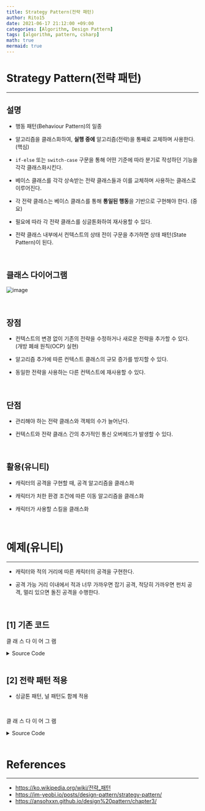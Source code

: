 ```yaml
---
title: Strategy Pattern(전략 패턴)
author: Rito15
date: 2021-06-17 21:12:00 +09:00
categories: [Algorithm, Design Pattern]
tags: [algorithm, pattern, csharp]
math: true
mermaid: true
---
```


# Strategy Pattern(전략 패턴)
---

## **설명**

- 행동 패턴(Behaviour Pattern)의 일종

- 알고리즘을 클래스화하여, **실행 중에** 알고리즘(전략)을 통째로 교체하며 사용한다. (핵심)

- `if-else` 또는 `switch-case` 구문을 통해 어떤 기준에 따라 분기로 작성하던 기능을 각각 클래스화시킨다.

- 베이스 클래스를 각각 상속받는 전략 클래스들과 이를 교체하며 사용하는 클래스로 이루어진다.

- 각 전략 클래스는 베이스 클래스를 통해 **통일된 행동**을 기반으로 구현해야 한다. (중요)

- 필요에 따라 각 전략 클래스를 싱글톤화하여 재사용할 수 있다.


- 전략 클래스 내부에서 컨텍스트의 상태 전이 구문을 추가하면 상태 패턴(State Pattern)이 된다.

<br>

## **클래스 다이어그램**

![image](https://user-images.githubusercontent.com/42164422/122397891-55792e00-cfb4-11eb-9bf8-4d3b67519147.png)

<br>

## **장점**

- 컨텍스트의 변경 없이 기존의 전략을 수정하거나 새로운 전략을 추가할 수 있다.<br>
  (개방 폐쇄 원칙(OCP) 실현)

- 알고리즘 추가에 따른 컨텍스트 클래스의 규모 증가를 방지할 수 있다.

- 동일한 전략을 사용하는 다른 컨텍스트에 재사용할 수 있다.

<br>

## **단점**

- 관리해야 하는 전략 클래스와 객체의 수가 늘어난다.

- 컨텍스트와 전략 클래스 간의 추가적인 통신 오버헤드가 발생할 수 있다.

<br>

## **활용(유니티)**

- 캐릭터의 공격을 구현할 때, 공격 알고리즘을 클래스화

- 캐릭터가 처한 환경 조건에 따른 이동 알고리즘을 클래스화

- 캐릭터가 사용할 스킬을 클래스화

<br>

# 예제(유니티)
---

- 캐릭터와 적의 거리에 따른 캐릭터의 공격을 구현한다.

- 공격 가능 거리 이내에서 적과 너무 가까우면 잡기 공격, 적당히 가까우면 펀치 공격, 멀리 있으면 돌진 공격을 수행한다.

<br>

## **[1] 기존 코드**








클 래 스 다 이 어 그 램








<details>
<summary markdown="span"> 
Source Code
</summary>

```cs
/// <summary> 플레이어 캐릭터(컨텍스트 역할) </summary>
public class PlayerCharacter : MonoBehaviour
{
    private const float GrapplingDistance = 1f;
    private const float PunchDistance = 3f;
    private const float DashDistance = 10f;

    // 현재 타겟으로 설정된 적
    private Enemy targetEnemy;

    private void Update()
    {
        if (targetEnemy == null)
        {
            FindEnemy();
        }
        else
        {
            // 적으로부터의 거리 계산
            float distanceFromEnemy = GetDistanceFromEnemy();

            // 거리에 따른 공격 전략 선택
            if (distanceFromEnemy <= GrapplingDistance)
            {
                GrapplingAttack();
            }
            else if (distanceFromEnemy <= PunchDistance)
            {
                PunchAttack();
            }
            else if (distanceFromEnemy <= DashDistance)
            {
                DashAttack();
            }
        }
    }

    public void FindEnemy()
    {
        // 적을 찾아 targetEnemy 필드에 초기화
    }

    // 적으로부터의 거리 계산
    public float GetDistanceFromEnemy()
    {
        return Vector3.Distance(targetEnemy.transform.position, transform.position);
    }

    public void GrapplingAttack()
    {
        Debug.Log("잡기 공격");
    }

    public void PunchAttack()
    {
        Debug.Log("펀치 공격");
    }

    public void DashAttack()
    {
        Debug.Log("돌진 공격");
    }
}

/// <summary> 적 </summary>
public class Enemy : MonoBehaviour { }
```

</details>

<br>


## **[2] 전략 패턴 적용**

- 싱글톤 패턴, 널 패턴도 함께 적용

<br>








클 래 스 다 이 어 그 램









<details>
<summary markdown="span"> 
Source Code
</summary>

```cs
/// <summary> 플레이어 캐릭터(컨텍스트 역할) </summary>
public class PlayerCharacter : MonoBehaviour
{
    private const float GrapplingDistance = 1f;
    private const float PunchDistance = 3f;
    private const float DashDistance = 10f;

    // 현재 타겟으로 설정된 적
    private Enemy targetEnemy;

    // 현재 공격 전략
    private IAttackStrategy attackStrategy;

    private void Update()
    {
        if (targetEnemy == null)
        {
            FindEnemy();
        }
        else
        {
            // 적으로부터의 거리 계산
            float distanceFromEnemy = GetDistanceFromEnemy();

            // 거리에 따른 공격 전략 선택
            if (distanceFromEnemy <= GrapplingDistance)
            {
                attackStrategy = GrapplingAttack.instance;
            }
            else if (distanceFromEnemy <= PunchDistance)
            {
                attackStrategy = PunchAttack.instance;
            }
            else if (distanceFromEnemy <= DashDistance)
            {
                attackStrategy = DashAttack.instance;
            }
            else
            {
                attackStrategy = StopAttack.instance;
            }

            // 현재 전략을 통해 적 공격
            attackStrategy.Attack(targetEnemy);
        }
    }

    public void FindEnemy()
    {
        // 적을 찾아 targetEnemy 필드에 초기화
    }

    // 적으로부터의 거리 계산
    public float GetDistanceFromEnemy()
    {
        return Vector3.Distance(targetEnemy.transform.position, transform.position);
    }
}



/// <summary> 적 </summary>
public class Enemy : MonoBehaviour { }



/// <summary> 공격 전략 인터페이스 </summary>
public interface IAttackStrategy
{
    void Attack(Enemy target);
}

/// <summary> 공격 전략 </summary>
public abstract class AttackStrategy<T> : IAttackStrategy where T :  AttackStrategy<T>, new()
{
    // 각 하위 클래스마다 생성될 싱글톤 인스턴스
    public static readonly T instance = new T();
    public abstract void Attack(Enemy target);
}

/// <summary> 초근접 - 잡기 공격 </summary>
public class GrapplingAttack : AttackStrategy<GrapplingAttack>
{
    public override void Attack(Enemy target)
    {
        Debug.Log("잡기 공격");
    }
}

/// <summary> 근접 - 펀치 공격 </summary>
public class PunchAttack : AttackStrategy<PunchAttack>
{
    public override void Attack(Enemy target)
    {
        Debug.Log("펀치 공격");
    }
}

/// <summary> 비근접 - 돌진 공격 </summary>
public class DashAttack : AttackStrategy<DashAttack>
{
    public override void Attack(Enemy target)
    {
        Debug.Log("돌진 공격");
    }
}

/// <summary> 공격하지 않음 - Null 패턴의 활용 </summary>
public class StopAttack : AttackStrategy<StopAttack>
{
    public override void Attack(Enemy target)
    {
        Debug.Log("공격 중지");
    }
}
```

</details>


<br>

# References
---

- <https://ko.wikipedia.org/wiki/전략_패턴>
- <https://im-yeobi.io/posts/design-pattern/strategy-pattern/>
- <https://ansohxxn.github.io/design%20pattern/chapter3/>